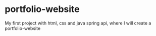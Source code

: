 # portfolio-website
My first project with html, css and java spring api, where I will create a portfolio-website
